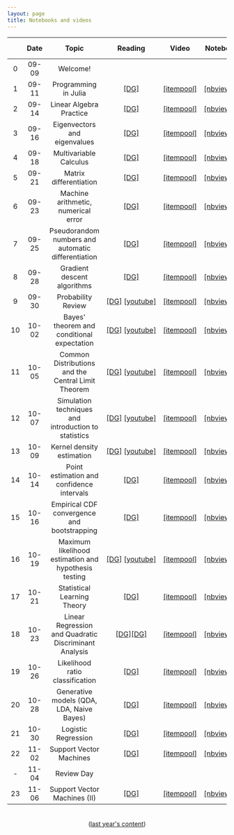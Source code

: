 ```yaml
---
layout: page
title: Notebooks and videos
---
```


<table>
  <thead>
    <tr>
      <th style="text-align: center; width:80px"></th>
      <th style="text-align: center; width:80px">Date</th>
      <th style="text-align: center">Topic</th>
      <th style="text-align: center; width:125px">Reading</th>
      <th style="text-align: center; width:150px">Video</th>
      <th style="text-align: center">Notebook</th>
      <th style="text-align: center">Script</th>
      <th style="text-align: center">Lecture recording</th>
    </tr>
  </thead>
  <tbody>
    <tr>
      <td style="text-align: center">0</td>
      <td style="text-align: center">09-09</td>
      <td style="text-align: center">Welcome!</td>
      <td></td>
      <td></td>
      <td></td>
      <td style="text-align: center"><a href="https://prismia.chat/shared/YLIH-HODO">[prismia]</a></td>
      <td style="text-align: center"><a href="https://brown.zoom.us/rec/share/D2_crafsTqf_8GVJm_zie4YHQtfurgTAiVkvgciaJP7M5I51wGFkwvvo13qdRWhg.IVU9gGwcxOX1vBt3?startTime=1599660007000">[zoom]</a></td>
    </tr>
    <tr>
      <td style="text-align: center">1</td>
      <td style="text-align: center">09-11</td>
      <td style="text-align: center">Programming in Julia</td>
      <td style="text-align: center"><a href="https://mathigon.org/course/programming-in-julia">[DG]</a></td>
      <td style="text-align: center"><a href="https://itempool.com/sswatson/c/aUol22WhK6f">[itempool]</a></td>
      <td style="text-align: center"><a href="https://nbviewer.jupyter.org/github/data1010/problem-sets/blob/master/preclass-sets/09-11/data1010-09-11.ipynb">[nbviewer]</a></td>
      <td style="text-align: center"><a href="https://prismia.chat/shared/XY06-LCPW">[prismia]</a></td>
      <td style="text-align: center"><a href="https://brown.zoom.us/rec/share/8fzI2nsNgMHuf5lsZtOvXaNSGLBK_14-kOBTh7Kb1ccvTcoaeaaLwcPVl2-09vTN.RhtIrQCA2RbB_Rc9">[zoom]</a></td>
    </tr>
    <tr>
      <td style="text-align: center">2</td>    
      <td style="text-align: center">09-14</td>
      <td style="text-align: center">Linear Algebra Practice</td>
      <td style="text-align: center"><a href="https://mathigon.org/course/linear-algebra/">[DG]</a></td>
      <td style="text-align: center"><a href="https://itempool.com/sswatson/c/lVnmVkN96qC">[itempool]</a></td>
      <td style="text-align: center"><a href="https://nbviewer.jupyter.org/github/data1010/problem-sets/blob/master/preclass-sets/09-14/data1010-09-14.ipynb">[nbviewer]</a></td>
      <td style="text-align: center"><a href="https://prismia.chat/shared/8V2I-NQX0">[prismia]</a></td>
      <td style="text-align: center"><a href="https://brown.zoom.us/rec/share/VGy4mXEfsIU42t_Sus3ycCGjyaO8LLpo-YjrzO9sVlBxjUHBeu9kWrT5fsVHsTQj.9OVHXbBPwK6KiS-S">[zoom]</a></td>
    </tr>
    <tr>
      <td style="text-align: center">3</td>
      <td style="text-align: center">09-16</td>
      <td style="text-align: center">Eigenvectors and eigenvalues</td>
      <td style="text-align: center"><a href="https://mathigon.org/course/linear-algebra/eigenanalysis">[DG]</a></td>
      <td style="text-align: center"><a href="https://itempool.com/sswatson/c/aOjw_ceyTzQ">[itempool]</a></td>
      <td style="text-align: center"><a href="https://nbviewer.jupyter.org/github/data1010/problem-sets/blob/master/preclass-sets/09-16/data1010-09-16.ipynb">[nbviewer]</a></td>
      <td style="text-align: center"><a href="https://prismia.chat/shared/4P9K-UD9I">[prismia]</a></td>
      <td style="text-align: center"><a href=
"https://brown.zoom.us/rec/share/bE5wOH9NtNKuBZHAgK9jrXe-xMWuAs59Fzx7DV8bAlKCH_WtieGL9eyWydqY8MPp.pUBRivOXETtAyruw?startTime=1600265488000">[zoom]</a></td></tr>
    <tr>
      <td style="text-align: center">4</td>
      <td style="text-align: center">09-18</td>
      <td style="text-align: center">Multivariable Calculus</td>
      <td style="text-align: center"><a href="https://mathigon.org/course/multivariable-calculus">[DG]</a></td>
      <td style="text-align: center"><a href="https://itempool.com/sswatson/c/1itQt_4vsyB">[itempool]</a></td>
      <td style="text-align: center"><a href="https://nbviewer.jupyter.org/github/data1010/problem-sets/blob/master/preclass-sets/09-18/data1010-09-18.ipynb">[nbviewer]</a></td>
      <td style="text-align: center"><a href="https://prismia.chat/shared/M9ZK-E0VG">[prismia]</a></td>
      <td style="text-align: center"><a href="https://brown.zoom.us/rec/share/bGr9O27v8XJc9atyYlVUgEKQs2Zg_iS6_zBHQbRXR3xT49KMuLYeWu0AhHXLQrGE.8j3GmT4jkSaehaxd?startTime=1600437646000">[zoom]</a></td>
    </tr>
    <tr>
      <td style="text-align: center">5</td>    
      <td style="text-align: center">09-21</td>
      <td style="text-align: center">Matrix differentiation</td>
      <td style="text-align: center"><a href="https://mathigon.org/course/multivariable-calculus/matrix-differentiation">[DG]</a></td>
      <td style="text-align: center"><a href="https://itempool.com/sswatson/c/M5ywacia4xN">[itempool]</a></td>
      <td style="text-align: center"><a href="https://nbviewer.jupyter.org/github/data1010/problem-sets/blob/master/preclass-sets/09-21/data1010-09-21.ipynb">[nbviewer]</a></td>
      <td style="text-align: center"><a href="https://prismia.chat/shared/EYW3-UUP8">[prismia]</a></td>
      <td style="text-align: center"><a href="https://brown.zoom.us/rec/share/LMmY28m5BS7OVd-8QgnqMnIn0zxoHCq8q3vEsDbS087V3NBlPsm7c81jvRWm9Cs.wBAfZrwLatbY2ZtW?startTime=1600697535000">[zoom]</a></td>
    </tr>
    <tr>
      <td style="text-align: center">6</td>    
      <td style="text-align: center">09-23</td>
      <td style="text-align: center">Machine arithmetic, numerical error</td>
      <td style="text-align: center"><a href="https://mathigon.org/course/numerical-computing">[DG]</a></td>
      <td style="text-align: center"><a href="https://itempool.com/sswatson/c/jHrtfXYXm3g">[itempool]</a></td>
      <td style="text-align: center"><a href="https://nbviewer.jupyter.org/github/data1010/problem-sets/blob/master/preclass-sets/09-23/data1010-09-23.ipynb">[nbviewer]</a></td>
      <td style="text-align: center"><a href="https://prismia.chat/shared/SYHI-0PEV">[prismia]</a></td>
      <td style="text-align: center"><a href="https://brown.zoom.us/rec/share/ZlelPeDfik1SgLN3yvaJAPec23p2E0N8gZAGY9tIkKfIzqGl8TRpWTExMqJ0GTj9.QcDsvXxOg7tHfXCu">[zoom]</a></td>
    </tr>
    <tr>
      <td style="text-align: center">7</td>    
      <td style="text-align: center">09-25</td>
      <td style="text-align: center">Pseudorandom numbers and automatic differentiation</td>
      <td style="text-align: center"><a href="https://mathigon.org/course/numerical-computing/pseudorandom-number-generation">[DG]</a></td>
      <td style="text-align: center"><a href="https://itempool.com/sswatson/c/1bsi2WiiTMk">[itempool]</a></td>
      <td style="text-align: center"><a href="https://nbviewer.jupyter.org/github/data1010/problem-sets/blob/master/preclass-sets/09-25/data1010-09-25.ipynb">[nbviewer]</a></td>
      <td style="text-align: center"><a href="https://prismia.chat/shared/E90I-3E50">[prismia]</a></td>
      <td style="text-align: center"><a href="https://brown.zoom.us/rec/share/M2jTeEhZkxctJnYdBaBUouRo-sgjeSQWc8mXcLOZ3p0ivx2VIzp9LB2A969w7kHz.zrg3_YzjMqkDJTr0">[zoom]</a></td>
    </tr>
    <tr>
      <td style="text-align: center">8</td>    
      <td style="text-align: center">09-28</td>
      <td style="text-align: center">Gradient descent algorithms</td>
      <td style="text-align: center"><a href="https://mathigon.org/course/numerical-computing/optimization">[DG]</a></td>
      <td style="text-align: center"><a href="https://itempool.com/sswatson/c/yMmMigkGV0I">[itempool]</a></td>
      <td style="text-align: center"><a href="https://nbviewer.jupyter.org/github/data1010/problem-sets/blob/master/preclass-sets/09-28/data1010-09-28.ipynb">[nbviewer]</a></td>
      <td style="text-align: center"><a href="https://prismia.chat/shared/9CTD-CJRU">[prismia]</a></td>
      <td style="text-align: center"><a href="https://brown.zoom.us/rec/share/WW8sBSWtVWu0HDfFfGoQu-A6d1GEtkdM-kYa1n5moyoIIC8mmt4UrJQIR0KQmRs.ZfI7deMxNgTY7EJR">[zoom]</a></td>
    </tr>
    <tr>
      <td style="text-align: center">9</td>
      <td style="text-align: center">09-30</td>
      <td style="text-align: center">Probability Review</td>
      <td style="text-align: center"><a href="https://mathigon.org/course/intro-probability/">[DG]</a>&nbsp;<a href="https://www.youtube.com/watch?v=zEwXXE4fWRc">[youtube]</a></td>
      <td style="text-align: center"><a href="https://itempool.com/sswatson/c/56NGeqFIP72">[itempool]</a></td>
      <td style="text-align: center"><a href="https://nbviewer.jupyter.org/github/data1010/problem-sets/blob/master/preclass-sets/09-30/data1010-09-30.ipynb">[nbviewer]</a></td>
      <td style="text-align: center"><a href="https://prismia.chat/shared/OVXX-E0MY">[prismia]</a></td>
      <td style="text-align: center"><a href="https://brown.zoom.us/rec/share/NIuEy3QfvYOfrnkzgp4KkEkBdoqH_FLrlOVT99Uchz40tb6FQD4_6MQ48W0KUFm3.XtxIS-A7ZRlHIO0b">[zoom]</a></td>
    </tr>
    <tr>
      <td style="text-align: center">10</td>    
      <td style="text-align: center">10-02</td>
      <td style="text-align: center">Bayes' theorem and conditional expectation</td>
      <td style="text-align: center"><a href="https://mathigon.org/course/intro-probability/conditional-probability">[DG]</a>&nbsp;<a href="https://www.youtube.com/watch?v=JGeTcRfKgBo">[youtube]</a></td>
      <td style="text-align: center"><a href="https://itempool.com/sswatson/c/3bg5A8lCQGn">[itempool]</a></td>
      <td style="text-align: center"><a href="https://nbviewer.jupyter.org/github/data1010/problem-sets/blob/master/preclass-sets/10-02/data1010-10-02.ipynb">[nbviewer]</a></td>
      <td style="text-align: center"><a href="https://prismia.chat/shared/RJV1-6PEI">[prismia]</a></td>
      <td style="text-align: center"><a href="https://brown.zoom.us/rec/share/YC-cWmM9F_XA08yR1f2mBVLF3Rg_UqTp8ilPbt5UVJ76Intb3OJZW7PMgjo79Rd5.dO2tzHAK7NQrWl6T ">[zoom]</a></td>
    </tr>
    <tr>
      <td style="text-align: center">11</td>    
      <td style="text-align: center">10-05</td>
      <td style="text-align: center">Common Distributions and the Central Limit Theorem</td>
      <td style="text-align: center"><a href="https://mathigon.org/course/intro-probability/central-limit-theorem">[DG]</a>&nbsp;<a href="https://www.youtube.com/watch?v=JGeTcRfKgBo">[youtube]</a></td>
      <td style="text-align: center"><a href="https://itempool.com/sswatson/c/PFHMe1XCWxH">[itempool]</a></td>
      <td style="text-align: center"><a href="https://nbviewer.jupyter.org/github/data1010/problem-sets/blob/master/preclass-sets/10-05/data1010-10-05.ipynb">[nbviewer]</a></td>
      <td style="text-align: center"><a href="https://prismia.chat/shared/SH5O-W3DD">[prismia]</a></td>
      <td style="text-align: center"><a href="https://brown.zoom.us/rec/share/sa3CL-wAskjnZLVtpjsbqFP1GDnaCkEsdNv3jpgIdh9s0C2_jo_9akPaFzZy2t8p.rTg4rwvCpYjFVNSw?startTime=1601906895000">[zoom]</a></td>
    </tr>
    <tr>
      <td style="text-align: center">12</td>    
      <td style="text-align: center">10-07</td>
      <td style="text-align: center">Simulation techniques and introduction to statistics</td>
      <td style="text-align: center"><a href="https://mathigon.org/course/intro-statistics">[DG]</a>&nbsp;<a href="https://www.youtube.com/watch?v=JGeTcRfKgBo">[youtube]</a></td>
      <td style="text-align: center"><a href="https://itempool.com/sswatson/c/6oCxsTRSpWH">[itempool]</a></td>
      <td style="text-align: center"><a href="https://nbviewer.jupyter.org/github/data1010/problem-sets/blob/master/preclass-sets/10-07/data1010-10-07.ipynb">[nbviewer]</a></td>
      <td style="text-align: center"><a href="https://prismia.chat/shared/29O8-H044">[prismia]</a></td>
      <td style="text-align: center"><a href="https://brown.zoom.us/rec/share/wtsxTrU96hTLZpbfiE_55Xm-F7wy1AutrhCc0Pvz1dd6UDvxt7CaYJnJU1Mq2lqW.lA6fncF_xwoi5rS9?startTime=1602079544000">[zoom]</a></td>
    </tr>
    <tr>
      <td style="text-align: center">13</td>    
      <td style="text-align: center">10-09</td>
      <td style="text-align: center">Kernel density estimation</td>
      <td style="text-align: center"><a href="https://mathigon.org/course/intro-statistics/estimating-joint-densities">[DG]</a>&nbsp;<a href="https://www.youtube.com/watch?v=JGeTcRfKgBo">[youtube]</a></td>
      <td style="text-align: center"><a href="https://itempool.com/sswatson/c/UFfRqAXk16A">[itempool]</a></td>
      <td style="text-align: center"><a href="https://nbviewer.jupyter.org/github/data1010/problem-sets/blob/master/preclass-sets/10-09/data1010-10-09.ipynb">[nbviewer]</a></td>
      <td style="text-align: center"><a href="https://prismia.chat/shared/CN9I-0TW7">[prismia]</a></td>
      <td style="text-align: center"><a href="https://brown.zoom.us/rec/share/PylXTYwp8Ylf7DIEQB9j_MF1mImmJ9qkDlvpWj8vbhXdRQOumZ-ArPJSmV4SOwry.7mjRUNbcIPcPAPhj">[zoom]</a></td>
    </tr>
    <tr>
      <td style="text-align: center">14</td>    
      <td style="text-align: center">10-14</td>
      <td style="text-align: center">Point estimation and confidence intervals</td>
      <td style="text-align: center"><a href="https://mathigon.org/course/intro-statistics/point-estimation">[DG]</a></td>
      <td style="text-align: center"><a href="https://itempool.com/sswatson/c/TlFVX95RHCu">[itempool]</a></td>
      <td style="text-align: center"><a href="https://nbviewer.jupyter.org/github/data1010/problem-sets/blob/master/preclass-sets/10-14/data1010-10-14.ipynb">[nbviewer]</a></td>
      <td style="text-align: center"><a href="https://prismia.chat/shared/0SR5-TZEJ">[prismia]</a></td>
      <td style="text-align: center"><a href="https://brown.zoom.us/rec/share/RlIgWH6WPUUmo8Id5KjJxhuS_gzni2FZxFMr6ID8BCst20R8zcXTqfLc_Ev2i7Ei.xtgfLMJawBOrG6MF?startTime=1602684301000">[zoom]</a></td>
    </tr>
    <tr>
      <td style="text-align: center">15</td>    
      <td style="text-align: center">10-16</td>
      <td style="text-align: center">Empirical CDF convergence and bootstrapping</td>
      <td style="text-align: center"><a href="https://mathigon.org/course/intro-statistics/empirical-cdf-convergence">[DG]</a></td>
      <td style="text-align: center"><a href="https://itempool.com/sswatson/c/ugxg0tdTmgg">[itempool]</a></td>
      <td style="text-align: center"><a href="https://nbviewer.jupyter.org/github/data1010/problem-sets/blob/master/preclass-sets/10-16/data1010-10-16.ipynb">[nbviewer]</a></td>
      <td style="text-align: center"><a href="https://prismia.chat/shared/U2R8-HYUT">[prismia]</a></td>
      <td style="text-align: center"><a href="https://brown.zoom.us/rec/share/74PgS2z5OaHI6OqkzovY0fh1IMuxHGcNT9wl8QokKXtb_o3O4TgvCF3bsWYA7X8a.XDRPGY9agd0PYJMa?startTime=1602857214000">[zoom]</a></td>
    </tr>
    <tr>
      <td style="text-align: center">16</td>    
      <td style="text-align: center">10-19</td>
      <td style="text-align: center">Maximum likelihood estimation and hypothesis testing</td>
      <td style="text-align: center"><a href="https://mathigon.org/course/intro-statistics/maximum-likelihood-estimation">[DG]</a>&nbsp;<a href="https://www.youtube.com/watch?v=JGeTcRfKgBo">[youtube]</a></td>
      <td style="text-align: center"><a href="https://itempool.com/sswatson/c/83D4nBu4rhq">[itempool]</a></td>
      <td style="text-align: center"><a href="https://nbviewer.jupyter.org/github/data1010/problem-sets/blob/master/preclass-sets/10-19/data1010-10-19.ipynb">[nbviewer]</a></td>
      <td style="text-align: center"><a href="https://prismia.chat/shared/V6DC-W2CG">[prismia]</a></td>
      <td style="text-align: center"><a href="https://brown.zoom.us/rec/share/3mWDLiwONHJCWsFvlcZw3T9SW-lG7cKqF1ism_vdM8hSg1BIVm05uwW96BfZGAR4.I_wnHLeFbTfEFAAo">[zoom]</a></td>
    </tr>
    <tr>
      <td style="text-align: center">17</td>    
      <td style="text-align: center">10-21</td>
      <td style="text-align: center">Statistical Learning Theory</td>
      <td style="text-align: center"><a href="https://mathigon.org/course/machine-learning/introduction">[DG]</a></td>
      <td style="text-align: center"><a href="https://itempool.com/sswatson/c/PfZGws8_y3s">[itempool]</a></td>
      <td style="text-align: center"><a href="https://nbviewer.jupyter.org/github/data1010/problem-sets/blob/master/preclass-sets/10-21/data1010-10-21.ipynb">[nbviewer]</a></td>
      <td style="text-align: center"><a href="https://prismia.chat/shared/2QEQ-HRCD">[prismia]</a></td>
      <td style="text-align: center"><a href="https://brown.zoom.us/rec/share/vUIL7fbQCsofAx-_iBUO56V2yX3g6TXZbKjhQHznzuG3wUCA1foqDvjv8_E37uAT.ONM-bpz258CWmdnJ">[zoom]</a></td>
    </tr>
    <tr>
      <td style="text-align: center">18</td>    
      <td style="text-align: center">10-23</td>
      <td style="text-align: center">Linear Regression and Quadratic Discriminant Analysis</td>
      <td style="text-align: center"><a href="https://mathigon.org/course/machine-learning/a-regression-example-linear-models">[DG]</a><a href="https://mathigon.org/course/machine-learning/a-classification-example-qda">[DG]</a></td>
      <td style="text-align: center"><a href="https://itempool.com/sswatson/c/kwKFtg0286k">[itempool]</a></td>
      <td style="text-align: center"><a href="https://nbviewer.jupyter.org/github/data1010/problem-sets/blob/master/preclass-sets/10-23/data1010-10-23.ipynb">[nbviewer]</a></td>
      <td style="text-align: center"><a href="https://prismia.chat/shared/G2CY-6U3T">[prismia]</a></td>
      <td style="text-align: center"><a href="https://brown.zoom.us/rec/share/TYWWdMCWgretIuBKdirYcSZoW8y1T7xZsIz_3zMnIdFYVZ5r8RfPsnKdmZCFyfg.Mz5CStmd9B4q2s4H">[zoom]</a></td>
    </tr>
    <tr>
      <td style="text-align: center">19</td>    
      <td style="text-align: center">10-26</td>
      <td style="text-align: center">Likelihood ratio classification</td>
      <td style="text-align: center"><a href="https://mathigon.org/course/machine-learning/likelihood-ratio-classification">[DG]</a></td>
      <td style="text-align: center"><a href="https://itempool.com/sswatson/c/nMFzZ87YNVm">[itempool]</a></td>
      <td style="text-align: center"><a href="https://nbviewer.jupyter.org/github/data1010/problem-sets/blob/master/preclass-sets/10-26/data1010-10-26.ipynb">[nbviewer]</a></td>
      <td style="text-align: center"><a href="https://prismia.chat/shared/K5K9-VMKP">[prismia]</a></td>
      <td style="text-align: center"><a href="https://brown.zoom.us/rec/share/IRN3lqXFf9vGJAFXrbDfs08-iTKe3n15UI9RqXWHv1LdbADz-eX75C1elsvtmw5N.v9aGIXwEUlw3aYac?startTime=1603721055000">[zoom]</a></td>
    </tr>
    <tr>
      <td style="text-align: center">20</td>    
      <td style="text-align: center">10-28</td>
      <td style="text-align: center">Generative models (QDA, LDA, Naive Bayes)</td>
      <td style="text-align: center"><a href="https://mathigon.org/course/machine-learning/generative-models">[DG]</a></td>
      <td style="text-align: center"><a href="https://itempool.com/sswatson/c/9uyg7dRg8wc">[itempool]</a></td>
      <td style="text-align: center"><a href="https://nbviewer.jupyter.org/github/data1010/problem-sets/blob/master/preclass-sets/10-28/data1010-10-28.ipynb">[nbviewer]</a></td>
      <td style="text-align: center"><a href="https://prismia.chat/shared/LFNW-AQJ2">[prismia]</a></td>
      <td style="text-align: center"><a href="https://brown.zoom.us/rec/share/JxF9xy5bL-8ldjJsbt54AGm2Z5LY4_y4D65eSYGK6_xIIHPirvi3EB78hcwRbzcR.4okNbliWNgn-kv1C?startTime=1603893873000">[zoom]</a></td>
    </tr>
    <tr>
      <td style="text-align: center">21</td>    
      <td style="text-align: center">10-30</td>
      <td style="text-align: center">Logistic Regression</td>
      <td style="text-align: center"><a href="https://mathigon.org/course/machine-learning/logistic-regression">[DG]</a></td>
      <td style="text-align: center"><a href="https://itempool.com/sswatson/c/in5ztcNJ9r5">[itempool]</a></td>
      <td style="text-align: center"><a href="https://nbviewer.jupyter.org/github/data1010/problem-sets/blob/master/preclass-sets/10-30/data1010-10-30.ipynb">[nbviewer]</a></td>
      <td style="text-align: center"><a href="https://prismia.chat/shared/VJEQ-TXEF">[prismia]</a></td>
      <td style="text-align: center"><a href="https://brown.zoom.us/rec/share/fDWjCgAxtufNiLbxis4gTsWcODqXnZY6-f_Xs3sd_kBZcbXJ_NNtZYsoGjAqpod8.7gMHWx4rqYpQb9dI?startTime=1604066829000">[zoom]</a></td>
    </tr>
    <tr>
      <td style="text-align: center">22</td>    
      <td style="text-align: center">11-02</td>
      <td style="text-align: center">Support Vector Machines</td>
      <td style="text-align: center"><a href="https://mathigon.org/course/machine-learning/support-vector-machines">[DG]</a></td>
      <td style="text-align: center"><a href="https://itempool.com/sswatson/c/eIe2pG61FMV">[itempool]</a></td>
      <td style="text-align: center"><a href="https://nbviewer.jupyter.org/github/data1010/problem-sets/blob/master/preclass-sets/11-02/data1010-11-02.ipynb">[nbviewer]</a></td>
      <td style="text-align: center"><a href="https://prismia.chat/shared/Y08B-902Z">[prismia]</a></td>
      <td style="text-align: center"><a href="https://brown.zoom.us/rec/share/xJdlJQKZrFV2kxfak1jHI4lxEbCzh0vivl0HDia9kDSbUebdVeHVSxLDzWe9nl8h.P6aIDVnhrVtu9v8-?startTime=1604330414000">[zoom]</a></td>
    </tr>
    <tr>
      <td style="text-align: center">-</td>    
      <td style="text-align: center">11-04</td>
      <td style="text-align: center">Review Day</td>
      <td style="text-align: center"></td>
      <td style="text-align: center"></td>
      <td style="text-align: center"></td>
      <td style="text-align: center"><a href="https://brown.zoom.us/rec/share/qkCsOCwqetgD9tMCe99R1OLiqr1K45e-ME926MPVXJAGZhgWT7BpI32akSWNbysY.uhPIofT2f2Zx5pD8?startTime=1604503662000">[zoom]</a></td>
    </tr>
    <tr>
      <td style="text-align: center">23</td>    
      <td style="text-align: center">11-06</td>
      <td style="text-align: center">Support Vector Machines (II)</td>
      <td style="text-align: center"><a href="https://mathigon.org/course/machine-learning/support-vector-machines">[DG]</a></td>
      <td style="text-align: center"><a href="https://itempool.com/sswatson/c/-9ZcwN4bd7s">[itempool]</a></td>
      <td style="text-align: center"><a href="https://nbviewer.jupyter.org/github/data1010/problem-sets/blob/master/preclass-sets/11-06/data1010-11-06.ipynb">[nbviewer]</a></td>
      <td style="text-align: center"></td>
      <td style="text-align: center"></td>
    </tr>
  </tbody>
</table>

<center style="margin-top: 36px;">
  (<a href="/class2019">last year's content</a>)
</center>

